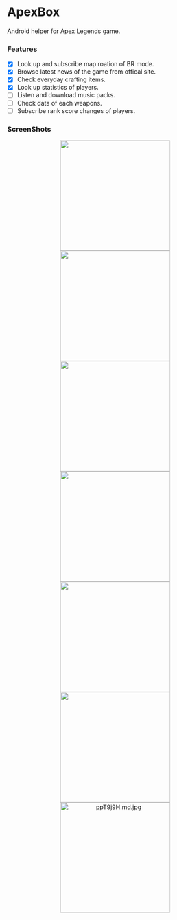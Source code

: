 # ApexBox
Android helper for Apex Legends game.

### Features
- [x] Look up and subscribe map roation of BR mode.
- [x] Browse latest news of the game from offical site.
- [x] Check everyday crafting items.
- [x] Look up statistics of players.
- [ ] Listen and download music packs.
- [ ] Check data of each weapons.
- [ ] Subscribe rank score changes of players.

### ScreenShots
<div align="center">
  <img src="https://s1.ax1x.com/2023/04/07/ppTCput.md.jpg" width="256"/><img src="https://s1.ax1x.com/2023/04/07/ppT9zjI.md.jpg" width="256"/><img src="https://s1.ax1x.com/2023/04/07/ppTC9DP.md.jpg" width="256"/>
</div>
<div align="center">
  <img src="https://s1.ax1x.com/2023/04/07/ppT9xgA.md.jpg" width="256"/><img src="https://s1.ax1x.com/2023/04/07/ppT9O4e.md.jpg" width="256"/><img src="https://s1.ax1x.com/2023/04/07/ppT9v3d.md.jpg" width="256"/>
</div>
<div align="center">
  <img src="https://s1.ax1x.com/2023/04/07/ppT9j9H.md.jpg" alt="ppT9j9H.md.jpg" width="256"/>
</div>

